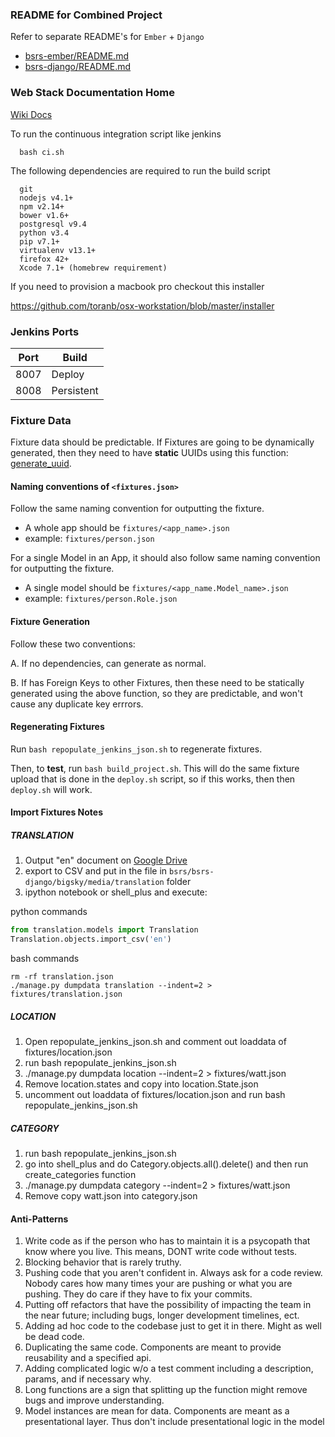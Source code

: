 ### README for Combined Project

Refer to separate README's for `Ember` + `Django`

- [bsrs-ember/README.md](https://github.com/bigskytech/bsrs/blob/master/bsrs-ember/README.md)
- [bsrs-django/README.md](https://github.com/bigskytech/bsrs/blob/master/bsrs-django/README.md)

### Web Stack Documentation Home

[Wiki Docs](https://github.com/bigskytech/bsrs/wiki)

To run the continuous integration script like jenkins

```
  bash ci.sh
```

The following dependencies are required to run the build script

```
  git
  nodejs v4.1+
  npm v2.14+
  bower v1.6+
  postgresql v9.4
  python v3.4
  pip v7.1+
  virtualenv v13.1+
  firefox 42+
  Xcode 7.1+ (homebrew requirement)
```

If you need to provision a macbook pro checkout this installer

https://github.com/toranb/osx-workstation/blob/master/installer

### Jenkins Ports

| Port | Build      |
| ---- | ---------- |
| 8007 | Deploy     |
| 8008 | Persistent |

### Fixture Data

Fixture data should be predictable.  If Fixtures are going to be dynamically generated, then they need to have **static** UUIDs using this function: [generate_uuid](https://github.com/bigskytech/bsrs/blob/master/bsrs-django/bigsky/utils/helpers.py).

#### Naming conventions of `<fixtures.json>`

Follow the same naming convention for outputting the fixture.
  - A whole app should be `fixtures/<app_name>.json`
  - example: `fixtures/person.json`

For a single Model in an App, it should also follow same naming convention for outputting the fixture.
  - A single model should be `fixtures/<app_name.Model_name>.json`
  - example: `fixtures/person.Role.json`

#### Fixture Generation

Follow these two conventions:

A. If no dependencies, can generate as normal.

B. If has Foreign Keys to other Fixtures, then these need to be statically generated using the above function, so they are predictable, and won't cause any duplicate key errrors.

#### Regenerating Fixtures

Run `bash repopulate_jenkins_json.sh` to regenerate fixtures.

Then, to **test**, run `bash build_project.sh`.  This will do the same fixture upload that is done in the `deploy.sh` script, so if this works, then then `deploy.sh` will work.

#### Import Fixtures Notes

##### TRANSLATION

1. Output "en" document on [Google Drive](https://drive.google.com/drive/folders/0B7dl5Hhfqk0NfkZWUndwVEFzR2RhTUNPRnFRcVA1UVNWTEUxUEFyaU5ZSVpFeHBFMUZBeTg)
2. export to CSV and put in the file in `bsrs/bsrs-django/bigsky/media/translation` folder
3. ipython notebook or shell_plus and execute:

python commands

```python
from translation.models import Translation
Translation.objects.import_csv('en')
```

bash commands
```
rm -rf translation.json
./manage.py dumpdata translation --indent=2 > fixtures/translation.json
```

##### LOCATION
1. Open repopulate_jenkins_json.sh and comment out loaddata of fixtures/location.json
2. run bash repopulate_jenkins_json.sh
3. ./manage.py dumpdata location --indent=2 > fixtures/watt.json
4. Remove location.states and copy into location.State.json
5. uncomment out loaddata of fixtures/location.json and run bash repopulate_jenkins_json.sh

##### CATEGORY
1. run bash repopulate_jenkins_json.sh
2. go into shell_plus and do Category.objects.all().delete() and then run create_categories function
3. ./manage.py dumpdata category --indent=2 > fixtures/watt.json
4. Remove copy watt.json into category.json

#### Anti-Patterns
1. Write code as if the person who has to maintain it is a psycopath that know where you live.  This means, DONT write code without tests.
2. Blocking behavior that is rarely truthy.
3. Pushing code that you aren't confident in.  Always ask for a code review.  Nobody cares how many times your are pushing or what you are pushing.  They do care if they have to fix your commits.
4. Putting off refactors that have the possibility of impacting the team in the near future; including bugs, longer development timelines, ect.
5. Adding ad hoc code to the codebase just to get it in there.  Might as well be dead code.
6. Duplicating the same code.  Components are meant to provide reusability and a specified api.
7. Adding complicated logic w/o a test comment including a description, params, and if necessary why. 
8. Long functions are a sign that splitting up the function might remove bugs and improve understanding.
9. Model instances are mean for data.  Components are meant as a presentational layer. Thus don't include presentational logic in the model
